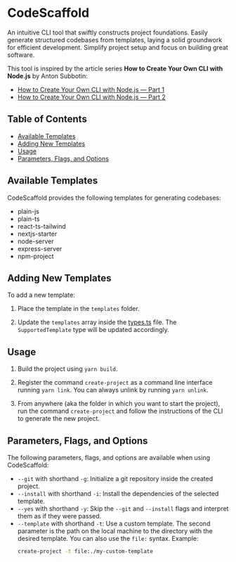 # CodeScaffold

An intuitive CLI tool that swiftly constructs project foundations. Easily generate structured codebases from templates, laying a solid groundwork for efficient development. Simplify project setup and focus on building great software.

This tool is inspired by the article series **How to Create Your Own CLI with Node.js** by Anton Subbotin:

- [How to Create Your Own CLI with Node.js — Part 1](https://javascript.plainenglish.io/how-to-create-your-own-cli-with-node-js-9004091a64d5)
- [How to Create Your Own CLI with Node.js — Part 2](https://javascript.plainenglish.io/how-to-create-your-own-cli-with-node-js-7646a976f8fa)

## Table of Contents
- [Available Templates](#available-templates)
- [Adding New Templates](#adding-new-templates)
- [Usage](#usage)
- [Parameters, Flags, and Options](#parameters-flags-and-options)

## Available Templates

CodeScaffold provides the following templates for generating codebases:

- plain-js
- plain-ts
- react-ts-tailwind
- nextjs-starter
- node-server
- express-server
- npm-project

## Adding New Templates

To add a new template:

1. Place the template in the `templates` folder.

2. Update the `templates` array inside the [types.ts](src/types.ts) file. The `SupportedTemplate` type will be updated accordingly.

## Usage

1. Build the project using `yarn build`.

2. Register the command `create-project` as a command line interface running `yarn link`.
You can always unlink by running `yarn unlink`.

3. From anywhere (aka the folder in which you want to start the project), run the command `create-project` and follow the instructions of the CLI to generate the new project.

## Parameters, Flags, and Options

The following parameters, flags, and options are available when using CodeScaffold:

- `--git` with shorthand `-g`: Initialize a git repository inside the created project.
- `--install` with shorthand `-i`: Install the dependencies of the selected template.
- `--yes` with shorthand `-y`: Skip the `--git` and `--install` flags and interpret them as if they were passed.
- `--template` with shorthand `-t`: Use a custom template. The second parameter is the path on the local machine to the directory with the desired template. You can also use the `file:` syntax. Example:
   ```bash
   create-project -t file:./my-custom-template
   ```